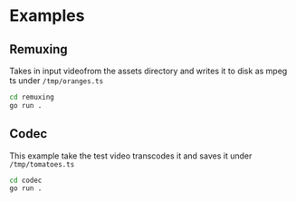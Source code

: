 # Examples

## Remuxing

Takes in input videofrom the assets directory and writes it to disk as mpeg ts
under `/tmp/oranges.ts`

```bash
cd remuxing
go run .
```

## Codec

This example take the test video transcodes it and saves it under `/tmp/tomatoes.ts`

```bash
cd codec
go run .
```
